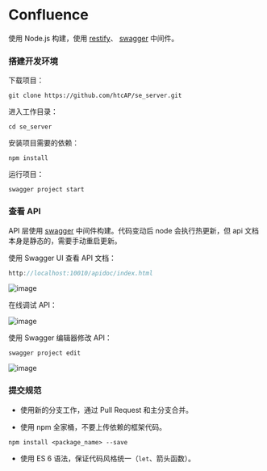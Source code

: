 # Confluence

使用 Node.js 构建，使用 [restify](http://restify.com/#common-handlers-serveruse)、 [swagger](https://github.com/swagger-api/swagger-node) 中间件。

### 搭建开发环境

下载项目：

```shell
git clone https://github.com/htcAP/se_server.git
```

进入工作目录：

```shell
cd se_server
```

安装项目需要的依赖：

```shell
npm install
```

运行项目：

```shell
swagger project start
```

### 查看 API

API 层使用 [swagger](https://github.com/swagger-api/swagger-node) 中间件构建。代码变动后 node 会执行热更新，但 api 文档本身是静态的，需要手动重启更新。

使用 Swagger UI 查看 API 文档：

```rust
http://localhost:10010/apidoc/index.html
```

![image](https://cloud.githubusercontent.com/assets/7262715/16170784/15936520-3591-11e6-85f9-7b3d4081ea84.png)

在线调试 API：

![image](https://cloud.githubusercontent.com/assets/7262715/16170791/4382b04e-3591-11e6-880d-1e0f3688f5fe.png)

使用 Swagger 编辑器修改 API：

```shell
swagger project edit
```

![image](https://cloud.githubusercontent.com/assets/7262715/16170802/9fc206fc-3591-11e6-812b-6149c1436f67.png)

### 提交规范

- 使用新的分支工作，通过 Pull Request 和主分支合并。


- 使用 npm 全家桶，不要上传依赖的框架代码。

```shell
npm install <package_name> --save
```

- 使用 ES 6 语法，保证代码风格统一（`let`、箭头函数）。

